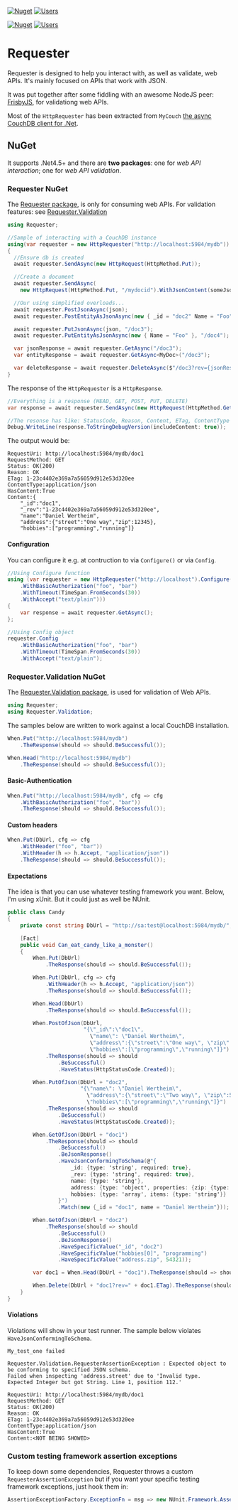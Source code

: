 [![Nuget](https://img.shields.io/nuget/v/requester.svg)](https://www.nuget.org/packages/requester/) [![Users](https://img.shields.io/nuget/dt/requester.svg)](https://www.nuget.org/packages/requester/)

[![Nuget](https://img.shields.io/nuget/v/requester.validation.svg)](https://www.nuget.org/packages/requester.validation/) [![Users](https://img.shields.io/nuget/dt/requester.validation.svg)](https://www.nuget.org/packages/requester.validation/)

# Requester
Requester is designed to help you interact with, as well as validate, web APIs. It's mainly focused on APIs that work with JSON.

It was put together after some fiddling with an awesome NodeJS peer: [FrisbyJS](http://frisbyjs.com/ "FrisbyJS"), for validationg web APIs.

Most of the `HttpRequester` has been extracted from `MyCouch` [the async CouchDB client for .Net](https://github.com/danielwertheim/mycouch).

## NuGet
It supports .Net4.5+ and there are **two packages**: one for *web API interaction*; one for *web API validation*.

### Requester NuGet
The [Requester package](https://www.nuget.org/packages/requester), is only for consuming web APIs. For validation features: see [Requester.Validation](https://www.nuget.org/packages/requester.validation)

```csharp
using Requester;
```

```csharp
//Sample of interacting with a CouchDB instance
using(var requester = new HttpRequester("http://localhost:5984/mydb"))
{
  //Ensure db is created
  await requester.SendAsync(new HttpRequest(HttpMethod.Put));

  //Create a document
  await requester.SendAsync(
    new HttpRequest(HttpMethod.Put, "/mydocid").WithJsonContent(someJson));

  //Our using simplified overloads...
  await requester.PostJsonAsync(json);
  await requester.PostEntityAsJsonAsync(new { _id = "doc2" Name = "Foo" });

  await requester.PutJsonAsync(json, "/doc3");
  await requester.PutEntityAsJsonAsync(new { Name = "Foo" }, "/doc4");

  var jsonResponse = await requester.GetAsync("/doc3");
  var entityResponse = await requester.GetAsync<MyDoc>("/doc3");

  var deleteResponse = await requester.DeleteAsync($"/doc3?rev={jsonResponse.ETag}");
}
```

The response of the `HttpRequester` is a `HttpResponse`.

```csharp
//Everything is a response (HEAD, GET, POST, PUT, DELETE)
var response = await requester.SendAsync(new HttpRequest(HttpMethod.Get, "/mydocid"));

//The resonse has like: StatusCode, Reason, Content, ETag, ContentType etc.
Debug.WriteLine(response.ToStringDebugVersion(includeContent: true));
```

The output would be:

```
RequestUri: http://localhost:5984/mydb/doc1
RequestMethod: GET
Status: OK(200)
Reason: OK
ETag: 1-23c4402e369a7a56059d912e53d320ee
ContentType:application/json
HasContent:True
Content:{
    "_id":"doc1",
    "_rev":"1-23c4402e369a7a56059d912e53d320ee",
    "name":"Daniel Wertheim",
    "address":{"street":"One way","zip":12345},
    "hobbies":["programming","running"]}
```

#### Configuration
You can configure it e.g. at contruction to via `Configure()` or via `Config`.

```csharp
//Using Configure function
using (var requester = new HttpRequester("http://localhost").Configure(cfg => cfg
    .WithBasicAuthorization("foo", "bar")
    .WithTimeout(TimeSpan.FromSeconds(30))
    .WithAccept("text/plain")))
{
    var response = await requester.GetAsync();
};
```

```csharp
//Using Config object
requester.Config
    .WithBasicAuthorization("foo", "bar")
    .WithTimeout(TimeSpan.FromSeconds(30))
    .WithAccept("text/plain");
```

### Requester.Validation NuGet
The [Requester.Validation package](https://www.nuget.org/packages/requester), is used for validation of Web APIs.

```csharp
using Requester;
using Requester.Validation;
```

The samples below are written to work against a local CouchDB installation.

```csharp
When.Put("http://localhost:5984/mydb")
    .TheResponse(should => should.BeSuccessful());

When.Head("http://localhost:5984/mydb")
    .TheResponse(should => should.BeSuccessful());
```

#### Basic-Authentication
```csharp
When.Put("http://localhost:5984/mydb", cfg => cfg
    .WithBasicAuthorization("foo", "bar"))
    .TheResponse(should => should.BeSuccessful());
```

#### Custom headers

```csharp
When.Put(DbUrl, cfg => cfg
    .WithHeader("foo", "bar"))
    .WithHeader(h => h.Accept, "application/json"))
    .TheResponse(should => should.BeSuccessful());
```

#### Expectations
The idea is that you can use whatever testing framework you want. Below, I'm using xUnit. But it could just as well be NUnit.

```csharp
public class Candy
{
    private const string DbUrl = "http://sa:test@localhost:5984/mydb/";

    [Fact]
    public void Can_eat_candy_like_a_monster()
    {
        When.Put(DbUrl)
            .TheResponse(should => should.BeSuccessful());

        When.Put(DbUrl, cfg => cfg
            .WithHeader(h => h.Accept, "application/json"))
            .TheResponse(should => should.BeSuccessful());

        When.Head(DbUrl)
            .TheResponse(should => should.BeSuccessful());

        When.PostOfJson(DbUrl,
                        "{\"_id\":\"doc1\",
                          \"name\": \"Daniel Wertheim\",
                          \"address\":{\"street\":\"One way\", \"zip\":12345},
                          \"hobbies\":[\"programming\",\"running\"]}")
            .TheResponse(should => should
                .BeSuccessful()
                .HaveStatus(HttpStatusCode.Created));

        When.PutOfJson(DbUrl + "doc2",
                       "{\"name\": \"Daniel Wertheim\",
                         \"address\":{\"street\":\"Two way\", \"zip\":54321},
                         \"hobbies\":[\"programming\",\"running\"]}")
            .TheResponse(should => should
                .BeSuccessful()
                .HaveStatus(HttpStatusCode.Created));

        When.GetOfJson(DbUrl + "doc1")
            .TheResponse(should => should
                .BeSuccessful()
                .BeJsonResponse()
                .HaveJsonConformingToSchema(@"{
                    _id: {type: 'string', required: true},
                    _rev: {type: 'string', required: true},
                    name: {type: 'string'},
                    address: {type: 'object', properties: {zip: {type: 'integer'}}},
                    hobbies: {type: 'array', items: {type: 'string'}}
                }")
                .Match(new {_id = "doc1", name = "Daniel Wertheim"}));

        When.GetOfJson(DbUrl + "doc2")
            .TheResponse(should => should
                .BeSuccessful()
                .BeJsonResponse()
                .HaveSpecificValue("_id", "doc2")
                .HaveSpecificValue("hobbies[0]", "programming")
                .HaveSpecificValue("address.zip", 54321));

        var doc1 = When.Head(DbUrl + "doc1").TheResponse(should => should.BeSuccessful());

        When.Delete(DbUrl + "doc1?rev=" + doc1.ETag).TheResponse(should => should.BeSuccessful());
    }
}
```

#### Violations
Violations will show in your test runner. The sample below violates `HaveJsonConformingToSchema`.

```
My_test_one failed

Requester.Validation.RequesterAssertionException : Expected object to be conforming to specified JSON schema.
Failed when inspecting 'address.street' due to 'Invalid type.
Expected Integer but got String. Line 1, position 112.'

RequestUri: http://localhost:5984/mydb/doc1
RequestMethod: GET
Status: OK(200)
Reason: OK
ETag: 1-23c4402e369a7a56059d912e53d320ee
ContentType:application/json
HasContent:True
Content:<NOT BEING SHOWED>
```

### Custom testing framework assertion exceptions
To keep down some dependencies, Requester throws a custom `RequesterAssertionException` but if you want your specific testing framework exceptions, just hook them in:

```csharp
AssertionExceptionFactory.ExceptionFn = msg => new NUnit.Framework.AssertionException(msg);
```
